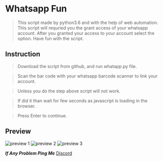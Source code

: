 # Whatsapp Fun

>This script made by python3.6 and with the help of web automation.
>This script will requried you the grant access of your whatsapp account.
>After you granted your access to your account select the option.
>Have fun with the script.


## Instruction

>   Download the script from github, and run whatapp.py file.

>   Scan the bar code with your whatsapp barcode scanner to link your account.

>   Unless you do the step above script will not work.

>   If did it than wait for few seconds as javascript is loading in the browser.

>   Press Enter to continue.


## Preview

![preview 1](https://i.imgur.com/oGhAQgx.png)
![preview 2](https://i.imgur.com/NmkYrBU.png)
![preview 3](https://i.imgur.com/UeLPJNu.png)




***If Any Problem Ping Me***
[Discord](https://discord.gg/PnVQtcu)